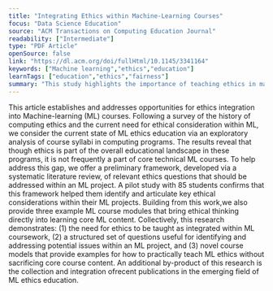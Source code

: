 ```yaml
---
title: "Integrating Ethics within Machine-Learning Courses"
focus: "Data Science Education"
source: "ACM Transactions on Computing Education Journal"
readability: ["Intermediate"]
type: "PDF Article"
openSource: false
link: "https://dl.acm.org/doi/fullHtml/10.1145/3341164"
keywords: ["Machine learning","ethics","education"]
learnTags: ["education","ethics","fairness"]
summary: "This study highlights the importance of teaching ethics in machine learning courses, offers a list of ethics questions for identifying potential issues within a machine learning project, and provides example course modules for teaching machine learning ethics while preserving core course content. "
---
```

This article establishes and addresses opportunities for ethics integration into Machine-learning (ML) courses. Following a survey of the history of computing ethics and the current need for ethical consideration within ML, we consider the current state of ML ethics education via an exploratory analysis of course syllabi in computing programs. The results reveal that though ethics is part of the overall educational landscape in these programs, it is not frequently a part of core technical ML courses. To help address this gap, we offer a preliminary framework, developed via a systematic literature review, of relevant ethics questions that should be addressed within an ML project. A pilot study with 85 students confirms that this framework helped them identify and articulate key ethical considerations within their ML projects. Building from this work,we also provide three example ML course modules that bring ethical thinking directly into learning core ML content. Collectively, this research demonstrates: (1) the need for ethics to be taught as integrated within ML coursework, (2) a structured set of questions useful for identifying and addressing potential issues within an ML project, and (3) novel course models that provide examples for how to practically teach ML ethics without sacrificing core course content. An additional by-product of this research is the collection and integration ofrecent publications in the emerging field of ML ethics education.
